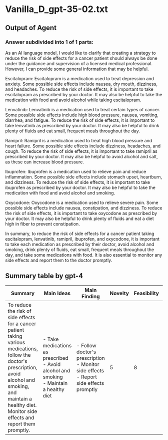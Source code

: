 # Vanilla_D_gpt-35-02.txt
## Output of Agent
### Answer subdivided into 1 of 1 parts:
As an AI language model, I would like to clarify that creating a strategy to reduce the risk of side effects for a cancer patient should always be done under the guidance and supervision of a licensed medical professional. However, I can provide some general information that may be helpful.

Escitalopram: Escitalopram is a medication used to treat depression and anxiety. Some possible side effects include nausea, dry mouth, dizziness, and headaches. To reduce the risk of side effects, it is important to take escitalopram as prescribed by your doctor. It may also be helpful to take the medication with food and avoid alcohol while taking escitalopram.

Lenvatinib: Lenvatinib is a medication used to treat certain types of cancer. Some possible side effects include high blood pressure, nausea, vomiting, diarrhea, and fatigue. To reduce the risk of side effects, it is important to take lenvatinib as prescribed by your doctor. It may also be helpful to drink plenty of fluids and eat small, frequent meals throughout the day.

Ramipril: Ramipril is a medication used to treat high blood pressure and heart failure. Some possible side effects include dizziness, headaches, and cough. To reduce the risk of side effects, it is important to take ramipril as prescribed by your doctor. It may also be helpful to avoid alcohol and salt, as these can increase blood pressure.

Ibuprofen: Ibuprofen is a medication used to relieve pain and reduce inflammation. Some possible side effects include stomach upset, heartburn, and dizziness. To reduce the risk of side effects, it is important to take ibuprofen as prescribed by your doctor. It may also be helpful to take the medication with food and avoid alcohol and smoking.

Oxycodone: Oxycodone is a medication used to relieve severe pain. Some possible side effects include nausea, constipation, and dizziness. To reduce the risk of side effects, it is important to take oxycodone as prescribed by your doctor. It may also be helpful to drink plenty of fluids and eat a diet high in fiber to prevent constipation.

In summary, to reduce the risk of side effects for a cancer patient taking escitalopram, lenvatinib, ramipril, ibuprofen, and oxycodone, it is important to take each medication as prescribed by their doctor, avoid alcohol and smoking, drink plenty of fluids, eat small, frequent meals throughout the day, and take some medications with food. It is also essential to monitor any side effects and report them to the doctor promptly.
## Summary table by gpt-4
| Summary | Main Ideas | Main Finding | Novelty | Feasibility | Correctness |
|---------|------------|--------------|---------|-------------|-------------|
| To reduce the risk of side effects for a cancer patient taking various medications, follow the doctor's prescription, avoid alcohol and smoking, and maintain a healthy diet. Monitor side effects and report them promptly. | - Take medications as prescribed<br>- Avoid alcohol and smoking<br>- Maintain a healthy diet | - Follow doctor's prescription<br>- Monitor side effects<br>- Report side effects promptly | 5 | 8 | 9 |


